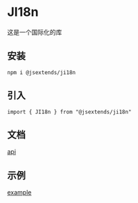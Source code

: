 # JI18n
这是一个国际化的库

## 安装 
`npm i @jsextends/ji18n`

## 引入

```
import { JI18n } from "@jsextends/ji18n"
```

## 文档

[api](./api.md)

## 示例

[example](./example/index.html)

